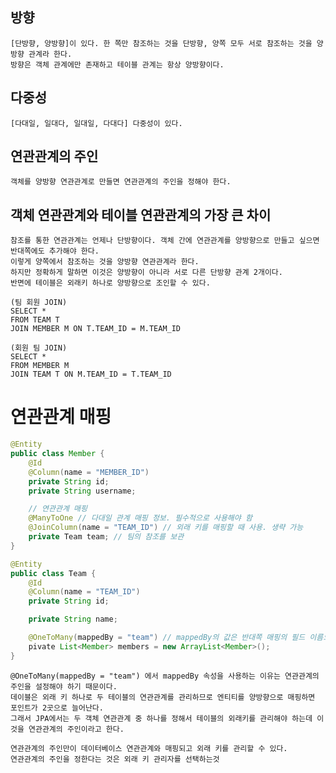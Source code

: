 ## 방향
    [단방향, 양방향]이 있다. 한 쪽만 참조하는 것을 단방향, 양쪽 모두 서로 참조하는 것을 양방향 관계라 한다.
    방향은 객체 관계에만 존재하고 테이블 관계는 항상 양방향이다.

## 다중성
    [다대일, 일대다, 일대일, 다대다] 다중성이 있다.

## 연관관계의 주인
    객체를 양방향 연관관계로 만들면 연관관계의 주인을 정해야 한다.
    
## 객체 연관관계와 테이블 연관관계의 가장 큰 차이
    참조를 통한 연관관계는 언제나 단방향이다. 객체 간에 연관관계를 양방향으로 만들고 싶으면 반대쪽에도 추가해야 한다.
    이렇게 양쪽에서 참조하는 것을 양방향 연관관계라 한다.
    하지만 정확하게 말하면 이것은 양방향이 아니라 서로 다른 단방향 관계 2개이다.
    반면에 테이블은 외래키 하나로 양방향으로 조인할 수 있다.

    (팀 회원 JOIN)
    SELECT *
    FROM TEAM T
    JOIN MEMBER M ON T.TEAM_ID = M.TEAM_ID

    (회원 팀 JOIN)
    SELECT *
    FROM MEMBER M
    JOIN TEAM T ON M.TEAM_ID = T.TEAM_ID

# 연관관계 매핑
```java
@Entity
public class Member {
    @Id
    @Column(name = "MEMBER_ID")
    private String id;
    private String username;

    // 연관관계 매핑
    @ManyToOne // 다대일 관계 매핑 정보. 필수적으로 사용해야 함
    @JoinColumn(name = "TEAM_ID") // 외래 키를 매핑할 때 사용. 생략 가능
    private Team team; // 팀의 참조를 보관
}

@Entity
public class Team {
    @Id
    @Column(name = "TEAM_ID")
    private String id;

    private String name;

    @OneToMany(mappedBy = "team") // mappedBy의 값은 반대쪽 매핑의 필드 이름으로 한다.
    pivate List<Member> members = new ArrayList<Member>();
}
```
    
    @OneToMany(mappedBy = "team") 에서 mappedBy 속성을 사용하는 이유는 연관관계의 주인을 설정해야 하기 때문이다.
    데이블은 외래 키 하나로 두 테이블의 연관관계를 관리하므로 엔티티를 양방향으로 매핑하면 포인트가 2곳으로 늘어난다.
    그래서 JPA에서는 두 객체 연관관계 중 하나를 정해서 테이블의 외래키를 관리해야 하는데 이것을 연관관계의 주인이라고 한다.
    
    연관관계의 주인만이 데이터베이스 연관관계와 매핑되고 외래 키를 관리할 수 있다.
    연관관계의 주인을 정한다는 것은 외래 키 관리자를 선택하는것
    
